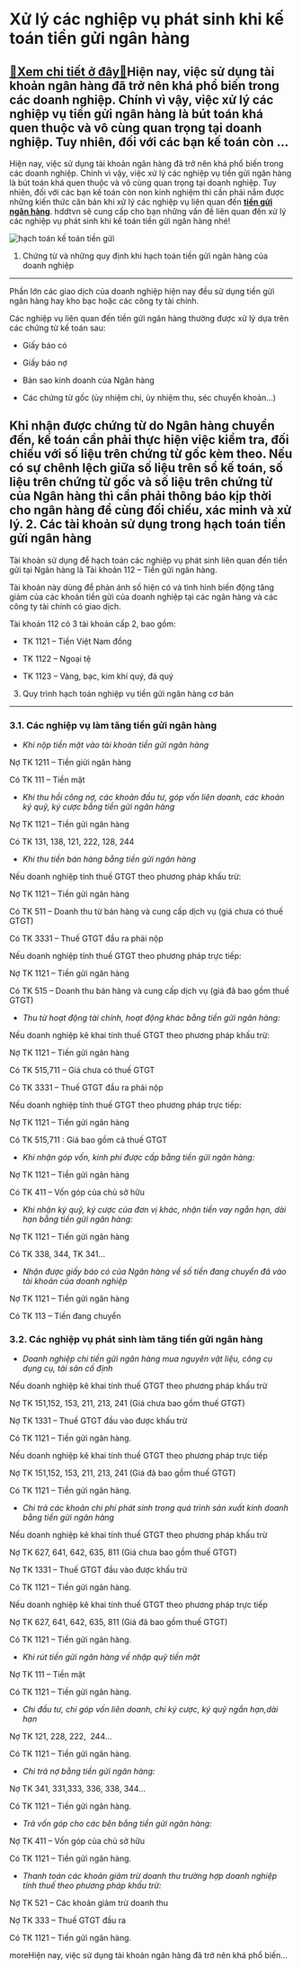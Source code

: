 Xử lý các nghiệp vụ phát sinh khi kế toán tiền gửi ngân hàng
============================================================

[:gift:Xem chi tiết ở đây:gift:](https://hddtvn.com/xu-ly-cac-nghiep-vu-phat-sinh-khi-ke-toan-tien-gui-ngan-hang/)Hiện nay, việc sử dụng tài khoản ngân hàng đã trở nên khá phổ biến trong các doanh nghiệp. Chính vì vậy, việc xử lý các nghiệp vụ tiền gửi ngân hàng là bút toán khá quen thuộc và vô cùng quan trọng tại doanh nghiệp. Tuy nhiên, đối với các bạn kế toán còn …
----------------------------------------------------------------------------------------------------------------------------------------------------------------------------------------------------------------------------------------------------------------

Hiện nay, việc sử dụng tài khoản ngân hàng đã trở nên khá phổ biến trong các doanh nghiệp. Chính vì vậy, việc xử lý các nghiệp vụ tiền gửi ngân hàng là bút toán khá quen thuộc và vô cùng quan trọng tại doanh nghiệp. Tuy nhiên, đối với các bạn kế toán còn non kinh nghiệm thì cần phải nắm được những kiến thức căn bản khi xử lý các nghiệp vụ liên quan đến **[tiền gửi ngân hàng](#)**. hddtvn sẽ cung cấp cho bạn những vấn đề liên quan đến xử lý các nghiệp vụ phát sinh khi kế toán tiền gửi ngân hàng nhé!


![hạch toán kế toán tiền gửi](https://hddtvn.com/wp-content/uploads/2021/01/cash-bank-1.jpg)


1. Chứng từ và những quy định khi hạch toán tiền gửi ngân hàng của doanh nghiệp
-------------------------------------------------------------------------------


Phần lớn các giao dịch của doanh nghiệp hiện nay đều sử dụng tiền gửi ngân hàng hay kho bạc hoặc các công ty tài chính.


Các nghiệp vụ liên quan đến tiền gửi ngân hàng thường được xử lý dựa trên các chứng từ kế toán sau:




* Giấy báo có

* Giấy báo nợ

* Bản sao kinh doanh của Ngân hàng

* Các chứng từ gốc (ủy nhiệm chi, ủy nhiệm thu, séc chuyển khoản…)



Khi nhận được chứng từ do Ngân hàng chuyển đến, kế toán cần phải thực hiện việc kiểm tra, đối chiếu với số liệu trên chứng từ gốc kèm theo. Nếu có sự chênh lệch giữa số liệu trên sổ kế toán, số liệu trên chứng từ gốc và số liệu trên chứng từ của Ngân hàng thì cần phải thông báo kịp thời cho ngân hàng để cùng đối chiếu, xác minh và xử lý.
2. Các tài khoản sử dụng trong hạch toán tiền gửi ngân hàng
-----------------------------------------------------------


Tài khoản sử dụng để hạch toán các nghiệp vụ phát sinh liên quan đến tiền gửi tại Ngân hàng là Tài khoản 112 – Tiền gửi ngân hàng.


Tài khoản này dùng để phản ánh số hiện có và tình hình biến động tăng giảm của các khoản tiền gửi của doanh nghiệp tại các ngân hàng và các công ty tài chính có giao dịch.


Tài khoản 112 có 3 tài khoản cấp 2, bao gồm:




* TK 1121 – Tiền Việt Nam đồng

* TK 1122 – Ngoại tệ

* TK 1123 – Vàng, bạc, kim khí quý, đá quý



3. Quy trình hạch toán nghiệp vụ tiền gửi ngân hàng cơ bản
----------------------------------------------------------


### 3.1. Các nghiệp vụ làm tăng tiền gửi ngân hàng




* *Khi nộp tiền mặt vào tài khoản tiền gửi ngân hàng*



Nợ TK 1211 – Tiền giửi ngân hàng


Có TK 111 – Tiền mặt




* *Khi thu hồi công nợ, các khoản đầu tư, góp vốn liên doanh, các khoản ký quỹ, ký cược bằng tiền gửi ngân hàng*



Nợ TK 1121 – Tiền gửi ngân hàng


Có TK 131, 138, 121, 222, 128, 244




* *Khi thu tiền bán hàng bằng tiền gửi ngân hàng*



Nếu doanh nghiệp tính thuế GTGT theo phương pháp khấu trừ:


Nợ TK 1121 – Tiền gửi ngân hàng


Có TK 511 – Doanh thu từ bán hàng và cung cấp dịch vụ (giá chưa có thuế GTGT)


Có TK 3331 – Thuế GTGT đầu ra phải nộp


Nếu doanh nghiệp tính thuế GTGT theo phương pháp trực tiếp:


Nợ TK 1121 – Tiền gửi ngân hàng


Có TK 515 – Doanh thu bán hàng và cung cấp dịch vụ (giá đã bao gồm thuế GTGT)




* *Thu từ hoạt động tài chính, hoạt động khác bằng tiền gửi ngân hàng:*



Nếu doanh nghiệp kê khai tính thuế GTGT theo phương pháp khấu trừ:


Nợ TK 1121 – Tiền gửi ngân hàng


Có TK 515,711 – Giá chưa có thuế GTGT


Có TK 3331 – Thuế GTGT đầu ra phải nộp


Nếu doanh nghiệp tính thuế GTGT theo phương pháp trực tiếp:


Nợ TK 1121 – Tiền gửi ngân hàng


Có TK 515,711 : Giá bao gồm cả thuế GTGT




* *Khi nhận góp vốn, kinh phí được cấp bằng tiền gửi ngân hàng:*



Nợ TK 1121 – Tiền gửi ngân hàng


Có TK 411 – Vốn góp của chủ sở hữu




* *Khi nhận ký quỹ, ký cược của đơn vị khác, nhận tiền vay ngắn hạn, dài hạn bằng tiền gửi ngân hàng:*



Nợ TK 1121 – Tiền gửi ngân hàng


Có TK 338, 344, TK 341…




* *Nhận được giấy báo có của Ngân hàng về số tiền đang chuyển đã vào tài khoản của doanh nghiệp*



Nợ TK 1121 – Tiền gửi ngân hàng


Có TK 113 – Tiền đang chuyển


### 3.2. Các nghiệp vụ phát sinh làm tăng tiền gửi ngân hàng




* *Doanh nghiệp chi tiền gửi ngân hàng mua nguyên vật liệu, công cụ dụng cụ, tài sản cố định*



Nếu doanh nghiệp kê khai tính thuế GTGT theo phương pháp khấu trừ


Nợ TK 151,152, 153, 211, 213, 241 (Giá chưa bao gồm thuế GTGT)


Nợ TK 1331 – Thuế GTGT đầu vào được khấu trừ


Có TK 1121 – Tiền gửi ngân hàng.


Nếu doanh nghiệp kê khai tính thuế GTGT theo phương pháp trực tiếp


Nợ TK 151,152, 153, 211, 213, 241 (Giá đã bao gồm thuế GTGT)


Có TK 1121 – Tiền gửi ngân hàng.




* *Chi trả các khoản chi phí phát sinh trong quá trình sản xuất kinh doanh bằng tiền gửi ngân hàng*



Nếu doanh nghiệp kê khai tính thuế GTGT theo phương pháp khấu trừ


Nợ TK 627, 641, 642, 635, 811 (Giá chưa bao gồm thuế GTGT)


Nợ TK 1331 – Thuế GTGT đầu vào được khấu trừ


Có TK 1121 – Tiền gửi ngân hàng.


Nếu doanh nghiệp kê khai tính thuế GTGT theo phương pháp trực tiếp


Nợ TK 627, 641, 642, 635, 811 (Giá đã bao gồm thuế GTGT)


Có TK 1121 – Tiền gửi ngân hàng.




* *Khi rút tiền gửi ngân hàng về nhập quỹ tiền mặt*



Nợ TK 111 – Tiền mặt


Có TK 1121 – Tiền gửi ngân hàng.




* *Chi đầu tư, chi góp vốn liên doanh, chi ký cược, ký quỹ ngắn hạn,dài hạn*



Nợ TK 121, 228, 222,  244…


Có TK 1121 – Tiền gửi ngân hàng.




* *Chi trả nợ bằng tiền gửi ngân hàng:*



Nợ TK 341, 331,333, 336, 338, 344…


Có TK 1121 – Tiền gửi ngân hàng.




* *Trả vốn góp cho các bên bằng tiền gửi ngân hàng:*



Nợ TK 411 – Vốn góp của chủ sở hữu


Có TK 1121 – Tiền gửi ngân hàng.




* *Thanh toán các khoản giảm trừ doanh thu trường hợp doanh nghiệp tính thuế theo phương pháp khấu trừ:*



Nợ TK 521 – Các khoản giảm trừ doanh thu


Nợ TK 333 – Thuế GTGT đầu ra


Có TK 1121 – Tiền gửi ngân hàng.



moreHiện nay, việc sử dụng tài khoản ngân hàng đã trở nên khá phổ biến…

